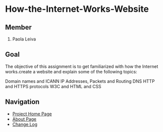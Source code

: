 # How-the-Internet-Works-Website


## Member

1. Paola Leiva

## Goal

The objective of this assignment is to get familiarized with how the Internet works.create a website and explain some of the following topics:

 

Domain names and ICANN
IP Addresses, Packets and Routing
DNS
HTTP and HTTPS protocols
W3C and HTML and CSS

## Navigation
- [Project Home Page](https://leivapaola.github.io/How-the-Internet-Works-Website/)
- [About Page](http://localhost:63342/How-the-Internet-Works-Website/docs/about.html?_ijt=2k4ib9ogj8euu30ptge1n09pv3)
- [Change Log](CHANGELOG.md)
